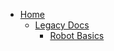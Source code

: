 - [Home](/README.md)
  - [Legacy Docs](/legacy/2019/README.md)
    - [Robot Basics](/legacy/2019/robot-basics.md)
